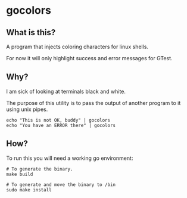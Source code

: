 # gocolors

## What is this?

A program that injects coloring characters for linux shells.

For now it will only highlight success and error messages for GTest.

## Why?

I am sick of looking at terminals black and white.

The purpose of this utility is to pass the output of another program to it using unix pipes.

```
echo "This is not OK, buddy" | gocolors
echo "You have an ERROR there" | gocolors

```

## How?

To run this you will need a working go environment:
```
# To generate the binary.
make build

# To generate and move the binary to /bin
sudo make install
```
